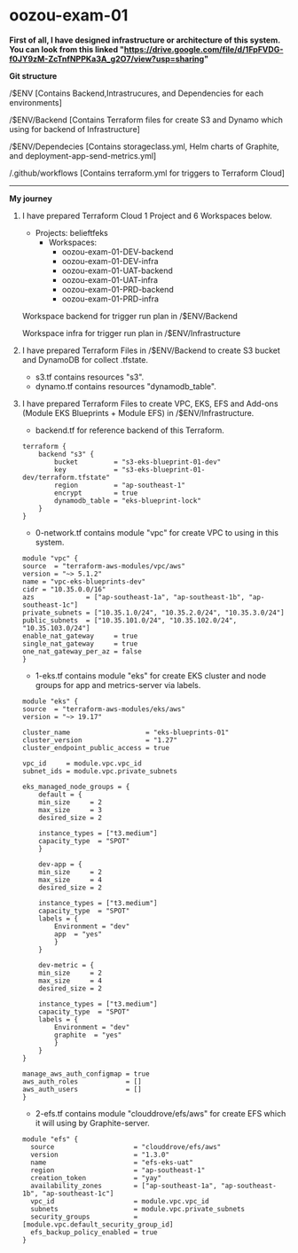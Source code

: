 # oozou-exam-01

**First of all, I have designed infrastructure or architecture of this system.
You can look from this linked "https://drive.google.com/file/d/1FpFVDG-f0JY9zM-ZcTnfNPPKa3A_g2O7/view?usp=sharing"**

**Git structure**

 /$ENV [Contains Backend,Intrastrucures, and Dependencies for each environments]

 /$ENV/Backend [Contains Terraform files for create S3 and Dynamo which using for backend of Infrastructure]

 /$ENV/Dependecies [Contains storageclass.yml, Helm charts of Graphite, and deployment-app-send-metrics.yml]

 /.github/workflows [Contains terraform.yml for triggers to Terraform Cloud]
****

**My journey**

1. I have prepared Terraform Cloud 1 Project and 6 Workspaces below.
    - Projects: belieftfeks
        - Workspaces:
            - oozou-exam-01-DEV-backend
            - oozou-exam-01-DEV-infra
            - oozou-exam-01-UAT-backend
            - oozou-exam-01-UAT-infra            
            - oozou-exam-01-PRD-backend
            - oozou-exam-01-PRD-infra            

    Workspace backend for trigger run plan in /$ENV/Backend

    Workspace infra for trigger run plan in /$ENV/Infrastructure

2. I have prepared Terraform Files in /$ENV/Backend to create S3 bucket and DynamoDB for collect .tfstate.
    - s3.tf contains resources "s3".
    - dynamo.tf contains resources "dynamodb_table".

    
3. I have prepared Terraform Files to create VPC, EKS, EFS and Add-ons (Module EKS Blueprints + Module EFS) in /$ENV/Infrastructure.
    - backend.tf for reference backend of this Terraform.
    ```
    terraform {
        backend "s3" {
            bucket         = "s3-eks-blueprint-01-dev"
            key            = "s3-eks-blueprint-01-dev/terraform.tfstate"
            region         = "ap-southeast-1"
            encrypt        = true
            dynamodb_table = "eks-blueprint-lock"
        }
    }
    ```
    - 0-network.tf contains module "vpc" for create VPC to using in this system.
    ```
    module "vpc" {
    source  = "terraform-aws-modules/vpc/aws"
    version = "~> 5.1.2"
    name = "vpc-eks-blueprints-dev"
    cidr = "10.35.0.0/16"
    azs             = ["ap-southeast-1a", "ap-southeast-1b", "ap-southeast-1c"]
    private_subnets = ["10.35.1.0/24", "10.35.2.0/24", "10.35.3.0/24"]
    public_subnets  = ["10.35.101.0/24", "10.35.102.0/24", "10.35.103.0/24"]
    enable_nat_gateway     = true
    single_nat_gateway     = true
    one_nat_gateway_per_az = false
    }
    ```
    - 1-eks.tf contains module "eks" for create EKS cluster and node groups for app and metrics-server via labels.

    ```
    module "eks" {
    source  = "terraform-aws-modules/eks/aws"
    version = "~> 19.17"

    cluster_name                   = "eks-blueprints-01"
    cluster_version                = "1.27"
    cluster_endpoint_public_access = true

    vpc_id     = module.vpc.vpc_id
    subnet_ids = module.vpc.private_subnets

    eks_managed_node_groups = {
        default = {
        min_size     = 2
        max_size     = 3
        desired_size = 2

        instance_types = ["t3.medium"]
        capacity_type  = "SPOT"
        }

        dev-app = {
        min_size     = 2
        max_size     = 4
        desired_size = 2

        instance_types = ["t3.medium"]
        capacity_type  = "SPOT"
        labels = {
            Environment = "dev"
            app  = "yes"
            }      
        }    

        dev-metric = {
        min_size     = 2
        max_size     = 4
        desired_size = 2

        instance_types = ["t3.medium"]
        capacity_type  = "SPOT"
        labels = {
            Environment = "dev"
            graphite  = "yes"
            }      
        }        
    }    
    
    manage_aws_auth_configmap = true
    aws_auth_roles            = []
    aws_auth_users            = []
    }  
    ```
    - 2-efs.tf contains module "clouddrove/efs/aws"  for create EFS which it will using by Graphite-server.

    ```
    module "efs" {
      source                    = "clouddrove/efs/aws"
      version                   = "1.3.0"
      name                      = "efs-eks-uat"
      region                    = "ap-southeast-1"
      creation_token            = "yay"
      availability_zones        = ["ap-southeast-1a", "ap-southeast-1b", "ap-southeast-1c"]
      vpc_id                    = module.vpc.vpc_id
      subnets                   = module.vpc.private_subnets
      security_groups           = [module.vpc.default_security_group_id]
      efs_backup_policy_enabled = true
    }
    ```


